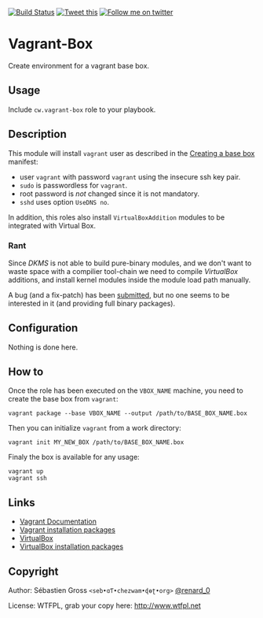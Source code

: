 <!--

---
lang: american
---
-->

[![Build Status](https://travis-ci.org/cw-ansible/cw.vagrant-box.svg?branch=master)](https://travis-ci.org/cw-ansible/cw.vagrant-box)
[![Tweet this](http://img.shields.io/badge/%20-Tweet-00aced.svg)](https://twitter.com/intent/tweet?tw_p=tweetbutton&via=renard_0&url=https%3A%2F%2Fgithub.com%2Fcw-ansible%2Fcw.vagrant-box&text=Create%20environment%20to%20build%20a%20%23Vagrant%20base%20box%20with%20%23Ansible.)
[![Follow me on twitter](http://img.shields.io/badge/Twitter-Follow-00aced.svg)](https://twitter.com/intent/follow?region=follow_link&screen_name=renard_0&tw_p=followbutton)


# Vagrant-Box

Create environment for a vagrant base box.


## Usage

Include `cw.vagrant-box` role to your playbook.

## Description

This module will install `vagrant` user as described in the
[Creating a base box](http://docs.vagrantup.com/v2/boxes/base.html)
manifest:

- user `vagrant` with password `vagrant` using the insecure ssh key pair.
- `sudo` is passwordless for `vagrant`.
- root password is *not* changed since it is not mandatory.
- `sshd` uses option `UseDNS no`.

In addition, this roles also install `VirtualBoxAddition` modules to be
integrated with Virtual Box.

### Rant

Since *DKMS* is not able to build pure-binary modules, and we don't want to
waste space with a compilier tool-chain we need to compile *VirtualBox*
additions, and install kernel modules inside the module load path manually.

A bug (and a fix-patch) has been
[submitted](https://bugs.debian.org/cgi-bin/bugreport.cgi?bug=554843]), but
no one seems to be interested in it (and providing full binary packages).

## Configuration

Nothing is done here.

## How to

Once the role has been executed on the `VBOX_NAME` machine, you need to
create the base box from `vagrant`:
	
	vagrant package --base VBOX_NAME --output /path/to/BASE_BOX_NAME.box

Then you can initialize `vagrant` from a work directory:

	vagrant init MY_NEW_BOX /path/to/BASE_BOX_NAME.box

Finaly the box is available for any usage:

	vagrant up
	vagrant ssh

## Links

- [Vagrant Documentation](http://docs.vagrantup.com/v2/)
- [Vagrant installation packages](http://www.vagrantup.com/downloads)
- [VirtualBox](https://www.virtualbox.org/)
- [VirtualBox installation packages](https://www.virtualbox.org/wiki/Downloads)

## Copyright

Author: Sébastien Gross `<seb•ɑƬ•chezwam•ɖɵʈ•org>` [@renard_0](https://twitter.com/renard_0)

License: WTFPL, grab your copy here: http://www.wtfpl.net
